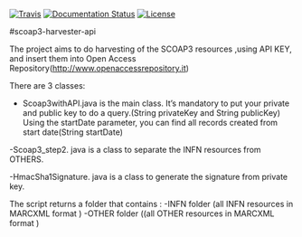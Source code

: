 [![Travis](http://img.shields.io/travis/csgf/scoap3-harvester-api/master.png)](https://travis-ci.org/csgf/scoap3-harvester-api)
[![Documentation Status](https://readthedocs.org/projects/csgf/badge/?version=latest)](http://csgf.readthedocs.org)
[![License](https://img.shields.io/github/license/csgf/scoap3-harvester-api.svg?style?flat)](http://www.apache.org/licenses/LICENSE-2.0.txt)


#scoap3-harvester-api


The project aims to do harvesting of the SCOAP3 resources ,using API KEY, and insert them into Open Access Repository(http://www.openaccessrepository.it)


There are 3 classes:
- Scoap3withAPI.java is the main class. 
 	It’s mandatory to put  your private and public key to do a query.(String privateKey and      String 	publicKey)
	Using the startDate parameter, you can find all records created from start date(String startDate)

-Scoap3_step2. java is a class to separate the INFN resources from OTHERS.

-HmacSha1Signature. java is a class to generate the signature from private key.

The script returns a folder that contains :
-INFN folder (all INFN resources in MARCXML format )
-OTHER folder ((all OTHER resources in MARCXML format )

